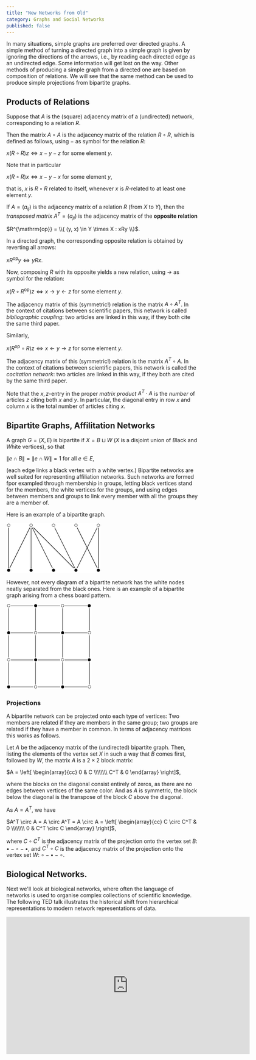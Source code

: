 ```yaml
---
title: "New Networks from Old"
category: Graphs and Social Networks
published: false
---
```


In many situations, simple graphs are preferred over directed graphs.
A simple method of turning a directed graph into a simple graph is
given by ignoring the directions of the arrows, i.e., by reading each
directed edge as an undirected edge.  Some information will get lost
on the way.  Other methods of producing a simple graph from a directed
one are based on composition of relations.  We will see that the same
method can be used to produce simple projections from bipartite
graphs.

##  Products of Relations

Suppose that $A$ is the (square) adjacency matrix of
a (undirected) network, corresponding to a relation $R$.

Then the matrix $A \circ A$ is the adjacency matrix of the
relation $R \circ R$, which is defined as follows, using $-$ as
symbol for the relation $R$:

$x (R \circ R) z \iff x - y - z$ for some element $y$.

Note that in particular

$x (R \circ R) x \iff x - y - x$ for some element $y$,

that is, $x$ is $R \circ R$ related to itself, whenever $x$ is
$R$-related to at least one element $y$.


If $A = (a_{ij})$ is the adjacency matrix of a relation $R$ (from $X$
to $Y$), then the _transposed matrix_ $A^T = (a_{ji})$ is the adjacency matrix
of the __opposite relation__

$R^{\mathrm{op}} = \\{ (y, x) \in Y \times X : xRy \\}$.

In a directed graph, the corresponding opposite relation is obtained by
reverting all arrows:

$x R^{\mathrm{op}} y \iff y R x$.

Now, composing $R$ with its opposite yields a new relation,
using $\to$ as symbol for the relation:

$x (R \circ R^{\mathrm{op}}) z \iff x \to y \leftarrow z$ for some element $y$.

The adjacency matrix of this (symmetric!) relation is the matrix $A \circ A^T$.
In the context of citations between scientific papers, this
network is called _bibliographic coupling_:  two articles are
linked in this way, if they both cite the same third paper.

Similarly,

$x (R^{\mathrm{op}} \circ R) z \iff x \leftarrow y \to z$ for some element $y$.

The adjacency matrix of this (symmetric!) relation is the matrix $A^T \circ A$.
In the context of citations between scientific papers, this
network is called the  _cocitation network_:  two articles are
linked in this way, if they both are cited by the same third paper.

Note that the $x,z$-entry in the proper _matrix product_ $A^T \cdot A$
is the _number_ of articles $z$ citing both $x$ and $y$.
In particular, the diagonal entry in row $x$ and column $x$ is
the total number of articles citing $x$.

##  Bipartite Graphs, Affilitation Networks

A graph $G = (X, E)$ is bipartite if
$X = B \sqcup W$ ($X$ is a disjoint union of $B$lack and $W$hite vertices),
so that

$\|e \cap B\| = \|e \cap W\| = 1$ for all $e \in E$,

(each edge links a black vertex with a white vertex.)  Bipartite
networks are well suited for representing affiliation networks.
Such networks are formed fpor exampled through membership in groups,
letting black vertices stand for the members, the white vertices for
the groups, and using edges between members and groups to link every
member with all the groups they are a member of.

Here is an example of a bipartite graph.

![bipartite1]

However, not every diagram of a bipartite network has the
white nodes neatly separated from the black ones.  Here is an
example of a bipartite graph arising from a chess board pattern.

![bipartite2]

### Projections

A bipartite network can be projected onto each type of vertices:
Two members are related if they are members in the same group;
two groups are related if they have a member in common.  In terms
of adjacency matrices this works as follows.

Let $A$ be the adjacency matrix of the (undirected) bipartite graph.
Then, listing the elements of the vertex set $X$ in such a way that
$B$ comes first, followed by $W$, the matrix $A$ is a $2 \times 2$ block matrix:

$A = \left[
\begin{array}{cc}
0 & C \\\\\\\\
C^T & 0
\end{array}
\right]$,

where the blocks on the diagonal consist entirely of zeros, as there
are no edges between vertices of the same color.  And as $A$ is
symmetric, the block below the diagonal is the transpose of the block
$C$ above the diagonal.

As $A = A^T$, we have

$A^T \circ A = A \circ A^T = A \circ A = \left[
\begin{array}{cc}
C \circ C^T & 0 \\\\\\\\
0 & C^T \circ C
\end{array}
\right]$,

where $C \circ C^T$ is the adjacency matrix of the projection onto
the vertex set $B$: ${\bullet} - {\circ} - {\bullet}$,
and $C^T \circ C$ is the adjacency matrix of the projection onto
the vertex set $W$: ${\circ} - {\bullet} - {\circ}$.

##  Biological Networks.

Next we'll look at biological networks, where often the language
of networks is used to organise complex collections of scientific knowledge.
The following TED talk illustrates the historical shift from
hierarchical representations to modern network representations of data.

<iframe src="https://embed.ted.com/talks/manuel_lima_a_visual_history_of_human_knowledge" width="640" height="360" frameborder="0" scrolling="no" webkitAllowFullScreen mozallowfullscreen allowFullScreen></iframe>

[graph1]: /images/graph1.png
[components]: /images/components.png
[bipartite1]: /images/bipartite1.png
[bipartite2]: /images/bipartite2.png
